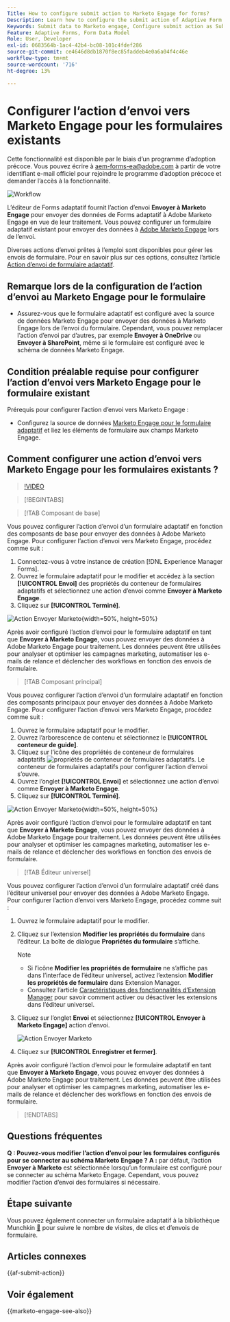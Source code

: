 ```yaml
---
Title: How to configure submit action to Marketo Engage for forms?
Description: Learn how to configure the submit action of Adaptive Form to send data to Marketo Engage.
Keywords: Submit data to Marketo engage, Configure submit action as Submit to Marketo Engage
Feature: Adaptive Forms, Form Data Model
Role: User, Developer
exl-id: 0683564b-1ac4-42b4-bc08-101c4fdef286
source-git-commit: ce4646d8db1870f8ec85faddeb4e0a6a04f4c46e
workflow-type: tm+mt
source-wordcount: '716'
ht-degree: 13%

---
```


# Configurer l’action d’envoi vers Marketo Engage pour les formulaires existants

<span class="preview"> Cette fonctionnalité est disponible par le biais d’un programme d’adoption précoce. Vous pouvez écrire à aem-forms-ea@adobe.com à partir de votre identifiant e-mail officiel pour rejoindre le programme d’adoption précoce et demander l’accès à la fonctionnalité. </span>

![Workflow](/help/forms/assets/workflow-marketo-3.png)

L’éditeur de Forms adaptatif fournit l’action d’envoi **Envoyer à Marketo Engage** pour envoyer des données de Forms adaptatif à Adobe Marketo Engage en vue de leur traitement. Vous pouvez configurer un formulaire adaptatif existant pour envoyer des données à [Adobe Marketo Engage](https://experienceleague.adobe.com/en/docs/marketo/using/home) lors de l’envoi.

Diverses actions d’envoi prêtes à l’emploi sont disponibles pour gérer les envois de formulaire. Pour en savoir plus sur ces options, consultez l’article [Action d’envoi de formulaire adaptatif](/help/forms/configure-submit-actions-core-components.md).

## Remarque lors de la configuration de l’action d’envoi au Marketo Engage pour le formulaire

* Assurez-vous que le formulaire adaptatif est configuré avec la source de données Marketo Engage pour envoyer des données à Marketo Engage lors de l’envoi du formulaire. Cependant, vous pouvez remplacer l’action d’envoi par d’autres, par exemple **Envoyer à OneDrive** ou **Envoyer à SharePoint**, même si le formulaire est configuré avec le schéma de données Marketo Engage.

## Condition préalable requise pour configurer l’action d’envoi vers Marketo Engage pour le formulaire existant

Prérequis pour configurer l’action d’envoi vers Marketo Engage :

* Configurez la source de données [Marketo Engage pour le formulaire adaptatif](/help/forms/use-marketo-engage-data-source-in-form.md) et liez les éléments de formulaire aux champs Marketo Engage.

## Comment configurer une action d’envoi vers Marketo Engage pour les formulaires existants ?

>[!VIDEO](https://video.tv.adobe.com/v/3442866/submit-action-marketo-engage-marketo-aem-aem-forms-engage)

>[!BEGINTABS]

>[!TAB Composant de base]

Vous pouvez configurer l’action d’envoi d’un formulaire adaptatif en fonction des composants de base pour envoyer des données à Adobe Marketo Engage. Pour configurer l’action d’envoi vers Marketo Engage, procédez comme suit :

1. Connectez-vous à votre instance de création [!DNL Experience Manager Forms].
1. Ouvrez le formulaire adaptatif pour le modifier et accédez à la section **[!UICONTROL Envoi]** des propriétés du conteneur de formulaires adaptatifs et sélectionnez une action d’envoi comme **Envoyer à Marketo Engage**.
1. Cliquez sur **[!UICONTROL Terminé]**.

![Action Envoyer Marketo](/help/forms/assets/marketo-engage-submit-action-af.png){width=50%, height=50%}

Après avoir configuré l’action d’envoi pour le formulaire adaptatif en tant que **Envoyer à Marketo Engage**, vous pouvez envoyer des données à Adobe Marketo Engage pour traitement. Les données peuvent être utilisées pour analyser et optimiser les campagnes marketing, automatiser les e-mails de relance et déclencher des workflows en fonction des envois de formulaire.

>[!TAB Composant principal]

Vous pouvez configurer l’action d’envoi d’un formulaire adaptatif en fonction des composants principaux pour envoyer des données à Adobe Marketo Engage. Pour configurer l’action d’envoi vers Marketo Engage, procédez comme suit :

1. Ouvrez le formulaire adaptatif pour le modifier.
1. Ouvrez l’arborescence de contenu et sélectionnez le **[!UICONTROL conteneur de guide]**.
1. Cliquez sur l’icône des propriétés de conteneur de formulaires adaptatifs ![propriétés de conteneur de formulaires adaptatifs](/help/forms/assets/configure-icon.svg). Le conteneur de formulaires adaptatifs pour configurer l’action d’envoi s’ouvre.
1. Ouvrez l’onglet **[!UICONTROL Envoi]** et sélectionnez une action d’envoi comme **Envoyer à Marketo Engage**.
1. Cliquez sur **[!UICONTROL Terminé]**.

![Action Envoyer Marketo](/help/forms/assets/marketo-engage-submit-action.png){width=50%, height=50%}

Après avoir configuré l’action d’envoi pour le formulaire adaptatif en tant que **Envoyer à Marketo Engage**, vous pouvez envoyer des données à Adobe Marketo Engage pour traitement. Les données peuvent être utilisées pour analyser et optimiser les campagnes marketing, automatiser les e-mails de relance et déclencher des workflows en fonction des envois de formulaire.

>[!TAB Éditeur universel]

Vous pouvez configurer l’action d’envoi d’un formulaire adaptatif créé dans l’éditeur universel pour envoyer des données à Adobe Marketo Engage. Pour configurer l’action d’envoi vers Marketo Engage, procédez comme suit :

1. Ouvrez le formulaire adaptatif pour le modifier.
1. Cliquez sur l’extension **Modifier les propriétés du formulaire** dans l’éditeur.
La boîte de dialogue **Propriétés du formulaire** s’affiche.

   >[!NOTE]
   >
   > * Si l’icône **Modifier les propriétés de formulaire** ne s’affiche pas dans l’interface de l’éditeur universel, activez l’extension **Modifier les propriétés de formulaire** dans Extension Manager.
   > * Consultez l’article [Caractéristiques des fonctionnalités d’Extension Manager](https://developer.adobe.com/uix/docs/extension-manager/feature-highlights/#enablingdisabling-extensions) pour savoir comment activer ou désactiver les extensions dans l’éditeur universel.

1. Cliquez sur l’onglet **Envoi** et sélectionnez **[!UICONTROL Envoyer à Marketo Engage]** action d’envoi.

   ![Action Envoyer Marketo](/help/forms/assets/marketo-engage-submit-action-ue.png)

1. Cliquez sur **[!UICONTROL Enregistrer et fermer]**.

Après avoir configuré l’action d’envoi pour le formulaire adaptatif en tant que **Envoyer à Marketo Engage**, vous pouvez envoyer des données à Adobe Marketo Engage pour traitement. Les données peuvent être utilisées pour analyser et optimiser les campagnes marketing, automatiser les e-mails de relance et déclencher des workflows en fonction des envois de formulaire.

>[!ENDTABS]

## Questions fréquentes

**Q : Pouvez-vous modifier l’action d’envoi pour les formulaires configurés pour se connecter au schéma Marketo Engage ?**
**A :** par défaut, l’action **Envoyer à Marketo** est sélectionnée lorsqu’un formulaire est configuré pour se connecter au schéma Marketo Engage. Cependant, vous pouvez modifier l’action d’envoi des formulaires si nécessaire.

## Étape suivante

Vous pouvez également connecter un formulaire adaptatif à la bibliothèque Munchkin [&#128279;](https://experienceleague.adobe.com/en/docs/marketo/using/product-docs/administration/setup/munchkin) pour suivre le nombre de visites, de clics et d’envois de formulaire.

## Articles connexes

{{af-submit-action}}

## Voir également

{{marketo-engage-see-also}}
